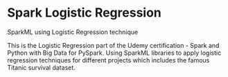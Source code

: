 # Spark Logistic Regression
SparkML using Logistic Regression technique

This is the Logistic Regression part of the Udemy certification - Spark and Python with Big Data for PySpark. Using SparkML 
libraries to apply logistic regression techniques for different projects which includes the famous Titanic survival dataset. 


